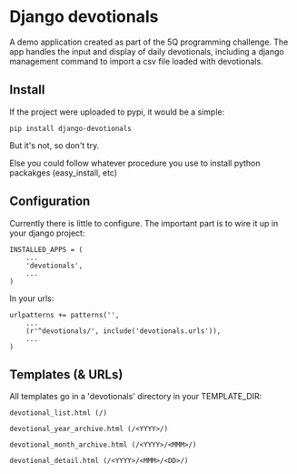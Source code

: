 Django devotionals
================== 

A demo application created as part of the 5Q programming challenge. The app handles the input and display of daily devotionals, including a django management command to import a csv file loaded with devotionals.

Install
---------

If the project were uploaded to pypi, it would be a simple:

```
pip install django-devotionals
```

But it's not, so don't try.

Else you could follow whatever procedure you use to install python packakges (easy_install, etc)

Configuration
--------------

Currently there is little to configure. The important part is to wire it up in your django project:

```
INSTALLED_APPS = (
    ...
    'devotionals',
    ...
)
```

In your urls:

```
urlpatterns += patterns('',
    ...
    (r'^devotionals/', include('devotionals.urls')),
    ...
)
```

Templates (& URLs)
--------------------

All templates go in a 'devotionals' directory in your TEMPLATE_DIR:

```
devotional_list.html (/)

devotional_year_archive.html (/<YYYY>/)

devotional_month_archive.html (/<YYYY>/<MMM>/)

devotional_detail.html (/<YYYY>/<MMM>/<DD>/)
```
